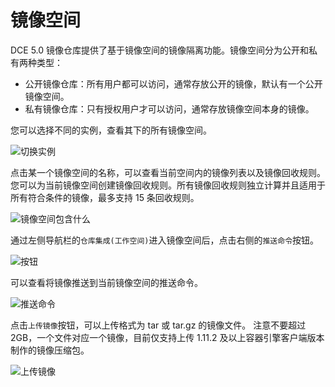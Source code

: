 # 镜像空间

DCE 5.0 镜像仓库提供了基于镜像空间的镜像隔离功能。镜像空间分为公开和私有两种类型：

- 公开镜像仓库：所有用户都可以访问，通常存放公开的镜像，默认有一个公开镜像空间。
- 私有镜像仓库：只有授权用户才可以访问，通常存放镜像空间本身的镜像。

您可以选择不同的实例，查看其下的所有镜像空间。

![切换实例](https://docs.daocloud.io/daocloud-docs-images/docs/zh/docs/kangaroo/images/space01.png)

点击某一个镜像空间的名称，可以查看当前空间内的镜像列表以及镜像回收规则。
您可以为当前镜像空间创建镜像回收规则。所有镜像回收规则独立计算并且适用于所有符合条件的镜像，最多支持 15 条回收规则。

![镜像空间包含什么](https://docs.daocloud.io/daocloud-docs-images/docs/zh/docs/kangaroo/images/space02.png)

通过左侧导航栏的`仓库集成(工作空间)`进入镜像空间后，点击右侧的`推送命令`按钮。

![按钮](https://docs.daocloud.io/daocloud-docs-images/docs/zh/docs/kangaroo/images/push-cmd01.png)

可以查看将镜像推送到当前镜像空间的推送命令。

![推送命令](https://docs.daocloud.io/daocloud-docs-images/docs/zh/docs/kangaroo/images/push-cmd02.png)

点击`上传镜像`按钮，可以上传格式为 tar 或 tar.gz 的镜像文件。
注意不要超过 2GB，一个文件对应一个镜像，目前仅支持上传 1.11.2 及以上容器引擎客户端版本制作的镜像压缩包。

![上传镜像](https://docs.daocloud.io/daocloud-docs-images/docs/zh/docs/kangaroo/images/push-cmd03.png)
